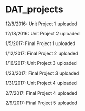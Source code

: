# DAT_projects
12/8/2016: Unit Project 1 uploaded

12/18/2016: Unit Project 2 uploaded

1/5/2017: Final Project 1 uploaded

1/12/2017: Final Project 2 uploaded

1/16/2017: Unit Project 3 uploaded

1/23/2017: Final Project 3 uploaded

1/31/2017: Unit Project 4 uploaded

2/7/2017: Final Project 4 uploaded

2/9/2017: Final Project 5 uploaded
